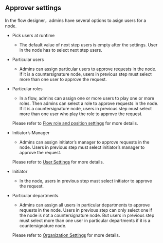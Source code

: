 ## Approver settings

In the flow designer，admins have several options to asign users for a node.
- Pick users at runtime
  - The default value of next step users is empty after the settings. User in the node has to select next step users.

- Particular users
  - Admins can assign particular users to approve requests in the node. If it is a countersignature node, users in previous step must select more than one user to approve the request.

- Particular roles
  - In a flow, admins can assign one or more users to play one or more roles. Then admins can select a role to approve requests in the node. If it is a countersignature node, users in previous step must select more than one user who play the role to approve the request.

  Please refer to [Flow role and position settings](admin_roles.md) for more details.

- Initiator’s Manager
  - Admins can assign initiator’s manager to approve requests in the node. Users in previous step must select initiator’s manager to approve the request.

  Please refer to [User Settings](admin_space_users.md) for more details.

- Initiator 
  - In the node, users in previous step must select initiator to approve the request.

- Particular departments
  - Admins can assign all users in particular departments to approve requests in the node. Users in previous step can only select one if the node is not a countersignature node. But users in previous step must select more than one user in particular departments if it is a countersignature node.

  Please refer to [Organization Settings](admin_organizations.md) for more details.

